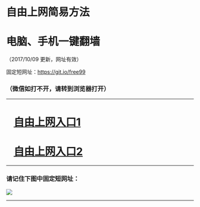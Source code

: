 ﻿# 自由上网简易方法

# 电脑、手机一键翻墙

（2017/10/09 更新，网址有效）

固定短网址：https://git.io/free99

### （微信如打不开，请转到浏览器打开）


***





# &nbsp;&nbsp; <a href="http://ft1782322569.fwq-tz-1001.info/fwqtz01.html?t=10090016146 " target="_blank">自由上网入口1</a>
# &nbsp;&nbsp; <a href="http://ft1284032215.fwq-tz-1002.info/fwqtz02.html?t=100900120511 " target="_blank">自由上网入口2</a>
***

### 请记住下图中固定短网址：

<img src="https://s3-us-west-2.amazonaws.com/fwq-1001/yjfq-20170905okok.png" /> 


***

